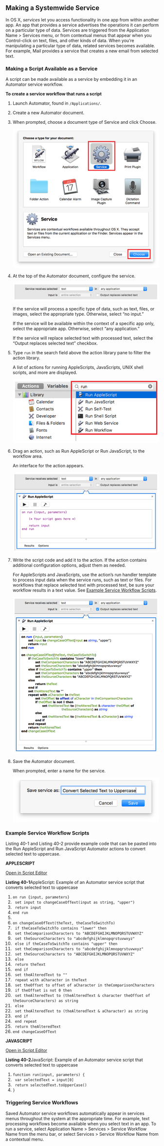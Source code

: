 ## Making a Systemwide Service

In OS X, *services* let you access functionality in one app from within another app. An app that provides a service advertises the operations it can perform on a particular type of data. Services are triggered from the Application Name > Services menu, or from contextual menus that appear when you Control-click on text, files, and other kinds of data. When you’re manipulating a particular type of data, related services becomes available. For example, Mail provides a service that creates a new email from selected text.

### Making a Script Available as a Service

A script can be made available as a service by embedding it in an Automator service workflow.

**To create a service workflow that runs a script**

1. Launch Automator, found in `/Applications/`.
2. Create a new Automator document.
3. When prompted, choose a document type of Service and click Choose.

   ![image: ../Art/automator_template_window_servicesselected_2x.png](Art/automator_template_window_servicesselected_2x.png)
4. At the top of the Automator document, configure the service.

   ![image: ../Art/automator_workflow_document_serviceoptions_2x.png](Art/automator_workflow_document_serviceoptions_2x.png)

   If the service will process a specific type of data, such as text, files, or images, select the appropriate type. Otherwise, select “no input.”

   If the service will be available within the context of a specific app only, select the appropriate app. Otherwise, select “any application.”

   If the service will replace selected text with processed text, select the “Output replaces selected text” checkbox.
5. Type `run` in the search field above the action library pane to filter the action library.

   A list of actions for running AppleScripts, JavaScripts, UNIX shell scripts, and more are displayed.

   ![image: ../Art/automator_runscriptactions_2x.png](Art/automator_runscriptactions_2x.png)
6. Drag an action, such as Run AppleScript or Run JavaScript, to the workflow area.

   An interface for the action appears.

   ![image: ../Art/automator_workflow_runapplescriptaction_2x.png](Art/automator_workflow_runapplescriptaction_2x.png)
7. Write the script code and add it to the action. If the action contains additional configuration options, adjust them as needed.

   For AppleScripts and JavaScripts, use the action’s run handler template to process input data when the service runs, such as text or files. For workflows that replace selected text with processed text, be sure your workflow results in a text value. See [Example Service Workflow Scripts](#//apple_ref/doc/uid/TP40016239-CH46-SW12).

   ![image: ../Art/automator_runapplexcript_textprocessingserviceexample_2x.png](Art/automator_runapplexcript_textprocessingserviceexample_2x.png)
8. Save the Automator document.

   When prompted, enter a name for the service.

   ![image: ../Art/automator_saveservice_dialog_2x.png](Art/automator_saveservice_dialog_2x.png)

### Example Service Workflow Scripts

Listing 40-1 and Listing 40-2 provide example code that can be pasted into the Run AppleScript and Run JavaScript Automator actions to convert selected text to uppercase.

**APPLESCRIPT**

[Open in Script Editor](applescript://com.apple.scripteditor?action=new&name=Convert%20Text%20to%20Uppercase&script=on%20run%20%7Binput%2C%20parameters%7D%0D%20%20%20%20set%20input%20to%20changeCaseOfText%28input%20as%20string%2C%20%22upper%22%29%0D%20%20%20%20return%20input%0Dend%20run%0D%0Don%20changeCaseOfText%28theText%2C%20theCaseToSwitchTo%29%0D%20%20%20%20if%20theCaseToSwitchTo%20contains%20%22lower%22%20then%0D%20%20%20%20%20%20%20%20set%20theComparisonCharacters%20to%20%22ABCDEFGHIJKLMNOPQRSTUVWXYZ%22%0D%20%20%20%20%20%20%20%20set%20theSourceCharacters%20to%20%22abcdefghijklmnopqrstuvwxyz%22%0D%20%20%20%20else%20if%20theCaseToSwitchTo%20contains%20%22upper%22%20then%0D%20%20%20%20%20%20%20%20set%20theComparisonCharacters%20to%20%22abcdefghijklmnopqrstuvwxyz%22%0D%20%20%20%20%20%20%20%20set%20theSourceCharacters%20to%20%22ABCDEFGHIJKLMNOPQRSTUVWXYZ%22%0D%20%20%20%20else%0D%20%20%20%20%20%20%20%20return%20theText%0D%20%20%20%20end%20if%0D%20%20%20%20set%20theAlteredText%20to%20%22%22%0D%20%20%20%20repeat%20with%20aCharacter%20in%20theText%0D%20%20%20%20%20%20%20%20set%20theOffset%20to%20offset%20of%20aCharacter%20in%20theComparisonCharacters%0D%20%20%20%20%20%20%20%20if%20theOffset%20is%20not%200%20then%0D%20%20%20%20%20%20%20%20%20%20%20%20set%20theAlteredText%20to%20%28theAlteredText%20%26%20character%20theOffset%20of%20theSourceCharacters%29%20as%20string%0D%20%20%20%20%20%20%20%20else%0D%20%20%20%20%20%20%20%20%20%20%20%20set%20theAlteredText%20to%20%28theAlteredText%20%26%20aCharacter%29%20as%20string%0D%20%20%20%20%20%20%20%20end%20if%0D%20%20%20%20end%20repeat%0D%20%20%20%20return%20theAlteredText%0Dend%20changeCaseOfText%0D)

**Listing 40-1**AppleScript: Example of an Automator service script that converts selected text to uppercase

1. `on run {input, parameters}`
2. ` set input to changeCaseOfText(input as string, "upper")`
3. ` return input`
4. `end run`
5. ` `
6. `on changeCaseOfText(theText, theCaseToSwitchTo)`
7. ` if theCaseToSwitchTo contains "lower" then`
8. ` set theComparisonCharacters to "ABCDEFGHIJKLMNOPQRSTUVWXYZ"`
9. ` set theSourceCharacters to "abcdefghijklmnopqrstuvwxyz"`
10. ` else if theCaseToSwitchTo contains "upper" then`
11. ` set theComparisonCharacters to "abcdefghijklmnopqrstuvwxyz"`
12. ` set theSourceCharacters to "ABCDEFGHIJKLMNOPQRSTUVWXYZ"`
13. ` else`
14. ` return theText`
15. ` end if`
16. ` set theAlteredText to ""`
17. ` repeat with aCharacter in theText`
18. ` set theOffset to offset of aCharacter in theComparisonCharacters`
19. ` if theOffset is not 0 then`
20. ` set theAlteredText to (theAlteredText & character theOffset of theSourceCharacters) as string`
21. ` else`
22. ` set theAlteredText to (theAlteredText & aCharacter) as string`
23. ` end if`
24. ` end repeat`
25. ` return theAlteredText`
26. `end changeCaseOfText`

**JAVASCRIPT**

[Open in Script Editor](applescript://com.apple.scripteditor?action=new&name=Convert%20Text%20to%20Uppercase&script=function%20run%28input%2C%20parameters%29%20%7B%0A%20%20%20%20var%20selectedText%20%3D%20input%5B0%5D%0A%20%20%20%20return%20selectedText.toUpperCase%28%29%0A%7D)

**Listing 40-2**JavaScript: Example of an Automator service script that converts selected text to uppercase

1. `function run(input, parameters) {`
2. ` var selectedText = input[0]`
3. ` return selectedText.toUpperCase()`
4. `}`

### Triggering Service Workflows

Saved Automator service workflows automatically appear in services menus throughout the system at the appropriate time. For example, text processing workflows become available when you select text in an app. To run a service, select Application Name > Services > Service Workflow Name from the menu bar, or select Services > Service Workflow Name from a contextual menu.
